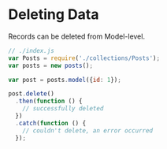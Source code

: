 # Deleting Data

Records can be deleted from Model-level.

```js
// ./index.js
var Posts = require('./collections/Posts');
var posts = new posts();

var post = posts.model({id: 1});

post.delete()
  .then(function () {
    // successfully deleted
  })
  .catch(function () {
    // couldn't delete, an error occurred
  });
```
